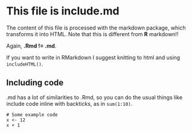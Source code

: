 This file is include.md
=======================

The content of this file is processed with the markdown package, which transforms it into HTML. Note that this is different from **R** markdown!! 

Again, **.Rmd != .md**. 

If you want to write in RMarkdown I suggest knitting to html and using `includeHTML()`. 

## Including code

.md has a lot of similarities to .Rmd, so you can do the usual things like include code inline with backticks, as in `sum(1:10)`.

```{r}
# Some example code
x <- 12
x + 1
```